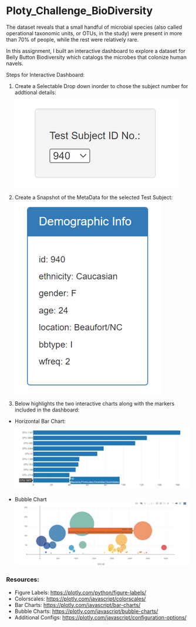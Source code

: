 # Ploty_Challenge_BioDiversity

The dataset reveals that a small handful of microbial species (also called operational taxonomic units, or OTUs, in the study) were present in more than 70% of people, while the rest were relatively rare.

In this assignment, I built an interactive dashboard to explore a dataset for Belly Button Biodiversity which catalogs the microbes that colonize human navels.

Steps for Interactive Dashboard: 

1) Create a Selectable Drop down inorder to chose the subject number for addtional details:
![Drop Down](Images/Dropdown.PNG)


2) Create a Snapshot of the MetaData for the selected Test Subject: 
![Meta Data](Images/Metadata_Snapshot.PNG)

3) Below highlights the two interactive charts along with the markers included in the dashboard:

- Horizontal Bar Chart:
![Bar Chart](Images/barh_graph.PNG)

- Bubble Chart
![Bubble Chart](Images/bubble_graph.PNG)

### Resources:
- Figure Labels: https://plotly.com/python/figure-labels/
- Colorscales:  https://plotly.com/javascript/colorscales/
- Bar Charts: https://plotly.com/javascript/bar-charts/
- Bubble Charts: https://plotly.com/javascript/bubble-charts/
- Additional Configs: https://plotly.com/javascript/configuration-options/


